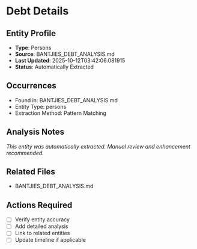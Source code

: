 # Debt Details

## Entity Profile
- **Type**: Persons
- **Source**: BANTJIES_DEBT_ANALYSIS.md
- **Last Updated**: 2025-10-12T03:42:06.081915
- **Status**: Automatically Extracted

## Occurrences
- Found in: BANTJIES_DEBT_ANALYSIS.md
- Entity Type: persons
- Extraction Method: Pattern Matching

## Analysis Notes
*This entity was automatically extracted. Manual review and enhancement recommended.*

## Related Files
- BANTJIES_DEBT_ANALYSIS.md

## Actions Required
- [ ] Verify entity accuracy
- [ ] Add detailed analysis
- [ ] Link to related entities
- [ ] Update timeline if applicable
